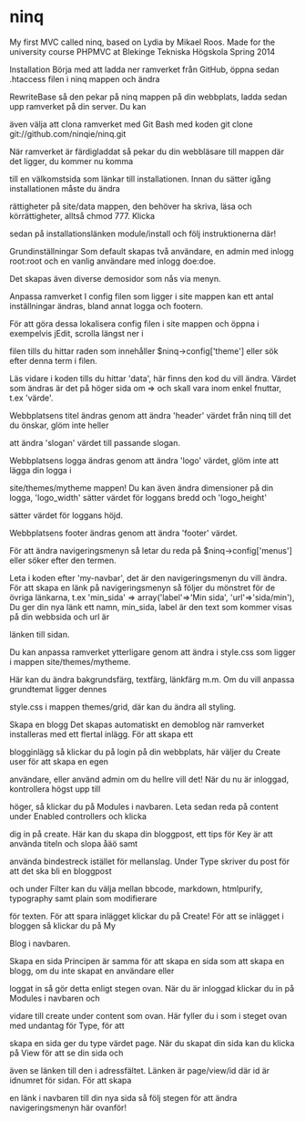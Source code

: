 ninq
====

My first MVC called ninq, based on Lydia by Mikael Roos. Made for the university course PHPMVC at Blekinge Tekniska Högskola Spring 2014

Installation
Börja med att ladda ner ramverket från GitHub, öppna sedan .htaccess filen i ninq mappen och ändra 

RewriteBase så den pekar på ninq mappen på din webbplats, ladda sedan upp ramverket på din server. Du kan 

även välja att clona ramverket med Git Bash med koden git clone git://github.com/ninqie/ninq.git


När ramverket är färdigladdat så pekar du din webbläsare till mappen där det ligger, du kommer nu komma 

till en välkomstsida som länkar till installationen. Innan du sätter igång installationen måste du ändra 

rättigheter på site/data mappen, den behöver ha skriva, läsa och körrättigheter, alltså chmod 777. Klicka 

sedan på installationslänken module/install och följ instruktionerna där!

Grundinställningar
Som default skapas två användare, en admin med inlogg root:root och en vanlig användare med inlogg doe:doe.

Det skapas även diverse demosidor som nås via menyn.

Anpassa ramverket
I config filen som ligger i site mappen kan ett antal inställningar ändras, bland annat logga och footern. 

För att göra dessa lokalisera config filen i site mappen och öppna i exempelvis jEdit, scrolla längst ner i 

filen tills du hittar raden som innehåller $ninq->config['theme'] eller sök efter denna term i filen. 

Läs vidare i koden tills du hittar 'data', här finns den kod du vill ändra.
Värdet som ändras är det på höger sida om => och skall vara inom enkel fnuttar, t.ex 'värde'.

Webbplatsens titel ändras genom att ändra 'header' värdet från ninq till det du önskar, glöm inte heller 

att ändra 'slogan' värdet till passande slogan.

Webbplatsens logga ändras genom att ändra 'logo' värdet, glöm inte att lägga din logga i 

site/themes/mytheme mappen!
Du kan även ändra dimensioner på din logga, 'logo_width' sätter värdet för loggans bredd och 'logo_height' 

sätter värdet för loggans höjd. 

Webbplatsens footer ändras genom att ändra 'footer' värdet.

För att ändra navigeringsmenyn så letar du reda på $ninq->config['menus'] eller söker efter den termen. 

Leta i koden efter 'my-navbar', det är den navigeringsmenyn du vill ändra.
För att skapa en länk på navigeringsmenyn så följer du mönstret för de övriga länkarna, t.ex
'min_sida'   => array('label'=>'Min sida', 'url'=>'sida/min'),
Du ger din nya länk ett namn, min_sida, label är den text som kommer visas på din webbsida och url är 

länken till sidan.

Du kan anpassa ramverket ytterligare genom att ändra i style.css som ligger i mappen site/themes/mytheme. 

Här kan du ändra bakgrundsfärg, textfärg, länkfärg m.m. Om du vill anpassa grundtemat ligger dennes 

style.css i mappen themes/grid, där kan du ändra all styling.


Skapa en blogg
Det skapas automatiskt en demoblog när ramverket installeras med ett flertal inlägg. För att skapa ett 

blogginlägg så klickar du på login på din webbplats, här väljer du Create user för att skapa en egen 

användare, eller använd admin om du hellre vill det! När du nu är inloggad, kontrollera högst upp till 

höger, så klickar du på Modules i navbaren. Leta sedan reda på content under Enabled controllers och klicka 

dig in på create. Här kan du skapa din bloggpost, ett tips för Key är att använda titeln och slopa åäö samt 

använda bindestreck istället för mellanslag. Under Type skriver du post för att det ska bli en bloggpost 

och under Filter kan du välja mellan bbcode, markdown, htmlpurify, typography samt plain som modifierare 

för texten. För att spara inlägget klickar du på Create! För att se inlägget i bloggen så klickar du på My 

Blog i navbaren.


Skapa en sida
Principen är samma för att skapa en sida som att skapa en blogg, om du inte skapat en användare eller 

loggat in så gör detta enligt stegen ovan. När du är inloggad klickar du in på Modules i navbaren och 

vidare till create under content som ovan. Här fyller du i som i steget ovan med undantag för Type, för att 

skapa en sida ger du type värdet page. När du skapat din sida kan du klicka på View för att se din sida och 

även se länken till den i adressfältet. Länken är page/view/id där id är idnumret för sidan. För att skapa 

en länk i navbaren till din nya sida så följ stegen för att ändra navigeringsmenyn här ovanför!

